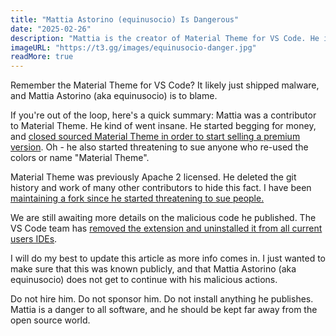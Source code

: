 ```yaml
---
title: "Mattia Astorino (equinusocio) Is Dangerous"
date: "2025-02-26"
description: "Mattia is the creator of Material Theme for VS Code. He is also insane."
imageURL: "https://t3.gg/images/equinusocio-danger.jpg"
readMore: true
---
```


Remember the Material Theme for VS Code? It likely just shipped malware, and Mattia Astorino (aka equinusocio) is to blame.

If you're out of the loop, here's a quick summary: Mattia was a contributor to Material Theme. He kind of went insane. He started begging for money, and [closed sourced Material Theme in order to start selling a premium version](https://www.youtube.com/watch?v=3wz7YF2as-c). Oh - he also started threatening to sue anyone who re-used the colors or name "Material Theme".

Material Theme was previously Apache 2 licensed. He deleted the git history and work of many other contributors to hide this fact. I have been [maintaining a fork since he started threatening to sue people.](https://github.com/t3dotgg/vsc-material-but-i-wont-sue-you)

We are still awaiting more details on the malicious code he published. The VS Code team has [removed the extension and uninstalled it from all current users IDEs](https://news.ycombinator.com/item?id=43181591).

I will do my best to update this article as more info comes in. I just wanted to make sure that this was known publicly, and that Mattia Astorino (aka equinusocio) does not get to continue with his malicious actions.

Do not hire him. Do not sponsor him. Do not install anything he publishes. Mattia is a danger to all software, and he should be kept far away from the open source world.
